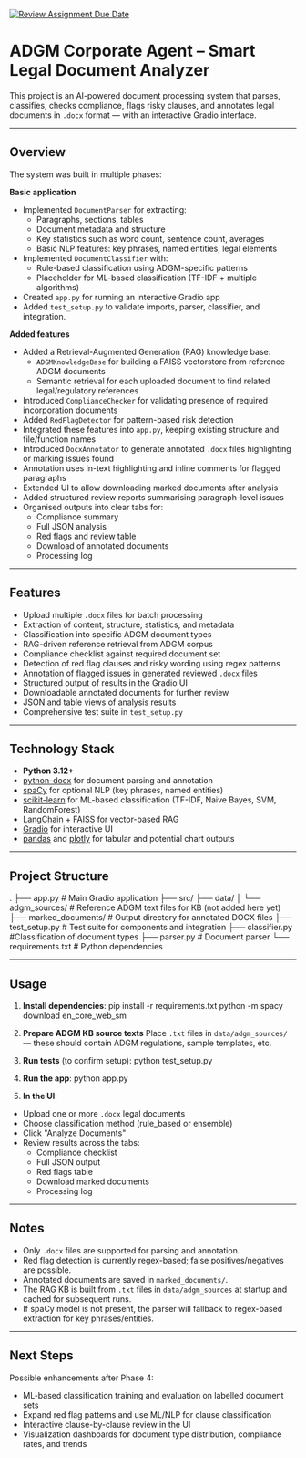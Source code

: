 [![Review Assignment Due Date](https://classroom.github.com/assets/deadline-readme-button-22041afd0340ce965d47ae6ef1cefeee28c7c493a6346c4f15d667ab976d596c.svg)](https://classroom.github.com/a/vgbm4cZ0)

# ADGM Corporate Agent – Smart Legal Document Analyzer

This project is an AI-powered document processing system that parses, classifies, checks compliance, flags risky clauses, and annotates legal documents in `.docx` format — with an interactive Gradio interface.

---

## Overview

The system was built in multiple phases:

**Basic application**
- Implemented `DocumentParser` for extracting:
  - Paragraphs, sections, tables
  - Document metadata and structure
  - Key statistics such as word count, sentence count, averages
  - Basic NLP features: key phrases, named entities, legal elements
- Implemented `DocumentClassifier` with:
  - Rule-based classification using ADGM-specific patterns
  - Placeholder for ML-based classification (TF-IDF + multiple algorithms)
- Created `app.py` for running an interactive Gradio app
- Added `test_setup.py` to validate imports, parser, classifier, and integration.

**Added features**
- Added a Retrieval-Augmented Generation (RAG) knowledge base:
  - `ADGMKnowledgeBase` for building a FAISS vectorstore from reference ADGM documents
  - Semantic retrieval for each uploaded document to find related legal/regulatory references
- Introduced `ComplianceChecker` for validating presence of required incorporation documents
- Added `RedFlagDetector` for pattern-based risk detection
- Integrated these features into `app.py`, keeping existing structure and file/function names
- Introduced `DocxAnnotator` to generate annotated `.docx` files highlighting or marking issues found
- Annotation uses in-text highlighting and inline comments for flagged paragraphs
- Extended UI to allow downloading marked documents after analysis
- Added structured review reports summarising paragraph-level issues
- Organised outputs into clear tabs for:
  - Compliance summary
  - Full JSON analysis
  - Red flags and review table
  - Download of annotated documents
  - Processing log

---

## Features

- Upload multiple `.docx` files for batch processing
- Extraction of content, structure, statistics, and metadata
- Classification into specific ADGM document types
- RAG-driven reference retrieval from ADGM corpus
- Compliance checklist against required document set
- Detection of red flag clauses and risky wording using regex patterns
- Annotation of flagged issues in generated reviewed `.docx` files
- Structured output of results in the Gradio UI
- Downloadable annotated documents for further review
- JSON and table views of analysis results
- Comprehensive test suite in `test_setup.py`

---

## Technology Stack

- **Python 3.12+**
- [python-docx](https://python-docx.readthedocs.io/) for document parsing and annotation
- [spaCy](https://spacy.io/) for optional NLP (key phrases, named entities)
- [scikit-learn](https://scikit-learn.org/) for ML-based classification (TF-IDF, Naive Bayes, SVM, RandomForest)
- [LangChain](https://www.langchain.com/) + [FAISS](https://faiss.ai/) for vector-based RAG
- [Gradio](https://www.gradio.app/) for interactive UI
- [pandas](https://pandas.pydata.org/) and [plotly](https://plotly.com/python/) for tabular and potential chart outputs

---

## Project Structure

.
├── app.py # Main Gradio application
├── src/
├── data/
│ └── adgm_sources/ # Reference ADGM text files for KB (not added here yet)
├── marked_documents/ # Output directory for annotated DOCX files
├── test_setup.py # Test suite for components and integration
├── classifier.py #Classification of document types
├── parser.py # Document parser
└── requirements.txt # Python dependencies

---

## Usage

1. **Install dependencies**:
pip install -r requirements.txt
python -m spacy download en_core_web_sm

2. **Prepare ADGM KB source texts**
Place `.txt` files in `data/adgm_sources/` — these should contain ADGM regulations, sample templates, etc.

3. **Run tests** (to confirm setup):
python test_setup.py

4. **Run the app**:
python app.py

5. **In the UI**:
- Upload one or more `.docx` legal documents
- Choose classification method (rule_based or ensemble)
- Click "Analyze Documents"
- Review results across the tabs:
  - Compliance checklist
  - Full JSON output
  - Red flags table
  - Download marked documents
  - Processing log

---

## Notes

- Only `.docx` files are supported for parsing and annotation.
- Red flag detection is currently regex-based; false positives/negatives are possible.
- Annotated documents are saved in `marked_documents/`.
- The RAG KB is built from `.txt` files in `data/adgm_sources` at startup and cached for subsequent runs.
- If spaCy model is not present, the parser will fallback to regex-based extraction for key phrases/entities.

---

## Next Steps

Possible enhancements after Phase 4:
- ML-based classification training and evaluation on labelled document sets
- Expand red flag patterns and use ML/NLP for clause classification
- Interactive clause-by-clause review in the UI
- Visualization dashboards for document type distribution, compliance rates, and trends
